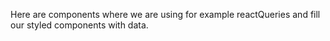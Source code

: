 Here are components where we are using for example reactQueries and fill our styled components with data.
